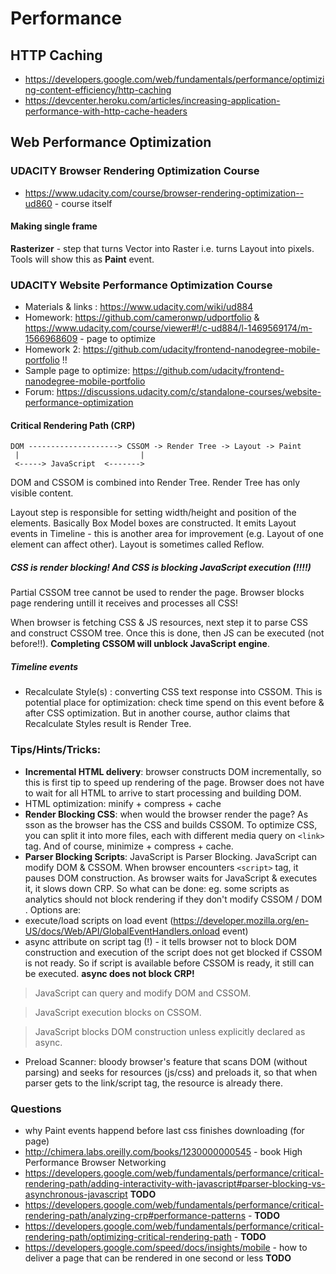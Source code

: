 # Performance
## HTTP Caching

- https://developers.google.com/web/fundamentals/performance/optimizing-content-efficiency/http-caching
- https://devcenter.heroku.com/articles/increasing-application-performance-with-http-cache-headers

## Web Performance Optimization 
### UDACITY Browser Rendering Optimization Course

- https://www.udacity.com/course/browser-rendering-optimization--ud860 - course itself

#### Making single frame

**Rasterizer** - step that turns Vector into Raster i.e. turns Layout into pixels. Tools will show this as **Paint** event.

### UDACITY Website Performance Optimization Course

- Materials & links : https://www.udacity.com/wiki/ud884
- Homework: https://github.com/cameronwp/udportfolio & https://www.udacity.com/course/viewer#!/c-ud884/l-1469569174/m-1566968609 - page to optimize
- Homework 2: https://github.com/udacity/frontend-nanodegree-mobile-portfolio !!
- Sample page to optimize: https://github.com/udacity/frontend-nanodegree-mobile-portfolio
- Forum: https://discussions.udacity.com/c/standalone-courses/website-performance-optimization

#### Critical Rendering Path (CRP)

```
DOM --------------------> CSSOM -> Render Tree -> Layout -> Paint
 |                           |
 <-----> JavaScript  <------->
```

DOM and CSSOM is combined into Render Tree. Render Tree has only visible content.

Layout step is responsible for setting width/height and position of the elements. Basically Box Model boxes are constructed. It emits Layout events in Timeline - this is another area for improvement (e.g. Layout of one element can affect other). Layout is sometimes called Reflow.

##### CSS is render blocking! And CSS is blocking JavaScript execution (!!!!)

Partial CSSOM tree cannot be used to render the page. Browser blocks page rendering untill it receives and processes all CSS!

When browser is fetching CSS & JS resources, next step it to parse CSS and construct CSSOM tree. Once this is done, then JS can be executed (not before!!). **Completing CSSOM will unblock JavaScript engine**.

##### Timeline events

- Recalculate Style(s) : converting CSS text response into CSSOM. This is potential place for optimization: check time spend on this event before & after CSS optimization. But in another course, author claims that Recalculate Styles result is Render Tree.

### Tips/Hints/Tricks:

- **Incremental HTML delivery**:  browser constructs DOM incrementally, so this is first tip to speed up rendering of the page. Browser does not have to wait for all HTML to arrive to start processing and building DOM.
- HTML optimization: minify + compress + cache
- **Render Blocking CSS**: when would the browser render the page? As sson as the browser has the CSS and builds CSSOM. To optimize CSS, you can split it into more files, each with different media query on ```<link>``` tag. And of course, minimize + compress + cache.
- **Parser Blocking Scripts**: JavaScript is Parser Blocking. JavaScript can modify DOM & CSSOM. When browser encounters ```<script>``` tag, it pauses DOM construction. As browser waits for JavaScript & executes it, it slows down CRP. So what can be done: eg. some scripts as analytics should not block rendering if they don't modify CSSOM / DOM . Options are:
 - execute/load scripts on load event (https://developer.mozilla.org/en-US/docs/Web/API/GlobalEventHandlers.onload event)
 - async attribute on script tag (!) - it tells browser not to block DOM construction and execution of the script does not get blocked if CSSOM is not ready. So if script is available before CSSOM is ready, it still can be executed. **async does not block CRP!**

> JavaScript can query and modify DOM and CSSOM.

> JavaScript execution blocks on CSSOM.

> JavaScript blocks DOM construction unless explicitly declared as async.

- Preload Scanner: bloody browser's feature that scans DOM (without parsing) and seeks for resources (js/css) and preloads it, so that when parser gets to the link/script tag, the resource is already there.

### Questions
- why Paint events happend before last css finishes downloading (for page)
- http://chimera.labs.oreilly.com/books/1230000000545 - book High Performance Browser Networking
- https://developers.google.com/web/fundamentals/performance/critical-rendering-path/adding-interactivity-with-javascript#parser-blocking-vs-asynchronous-javascript **TODO**
- https://developers.google.com/web/fundamentals/performance/critical-rendering-path/analyzing-crp#performance-patterns - **TODO**
- https://developers.google.com/web/fundamentals/performance/critical-rendering-path/optimizing-critical-rendering-path - **TODO**
- https://developers.google.com/speed/docs/insights/mobile - how to deliver a page that can be rendered in one second or less **TODO**

